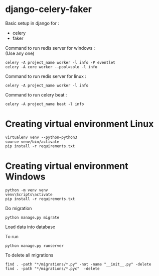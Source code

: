 # django-celery-faker

Basic setup in django for :
- celery
- faker

Command to run redis server for windows :
<br>
(Use any one)
```
celery -A project_name worker -l info -P eventlet
celery -A core worker --pool=solo -l info
```

Command to run redis server for linux :
<br>
```
celery -A project_name worker -l info
```

Command to run celery beat :
<br>
```
celery -A project_name beat -l info
```

# Creating virtual environment Linux

```
virtualenv venv --python=python3
source venv/bin/activate
pip install -r requirements.txt
```

# Creating virtual environment Windows

```
python -m venv venv
venv\Scripts\activate
pip install -r requirements.txt
```

Do migration

```
python manage.py migrate
```

Load data into database

To run

```
python manage.py runserver
```

To delete all migrations

```
find . -path "*/migrations/*.py" -not -name "__init__.py" -delete
find . -path "*/migrations/*.pyc"  -delete
```